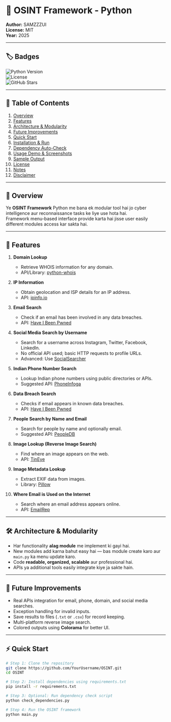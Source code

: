 # 🧩 OSINT Framework - Python

**Author:** SAMZZZUI  
**License:** MIT  
**Year:** 2025  

---

## 🏷️ Badges

![Python Version](https://img.shields.io/badge/python-3.10%2B-blue.svg)  
![License](https://img.shields.io/badge/license-MIT-green.svg)  
![GitHub Stars](https://img.shields.io/github/stars/SamzZzui/OSINT?style=social)  

---

## 📑 Table of Contents

1. [Overview](#🚀-overview)  
2. [Features](#🎯-features)  
3. [Architecture & Modularity](#🛠️-architecture--modularity)  
4. [Future Improvements](#🔮-future-improvements)  
5. [Quick Start](#⚡-quick-start)  
6. [Installation & Run](#💻-installation--run)  
7. [Dependency Auto-Check](#⚙️-dependency-auto-check-optional)  
8. [Usage Demo & Screenshots](#📸-usage-demo--screenshots)  
9. [Sample Output](#🔹-sample-output)  
10. [License](#📜-license)  
11. [Notes](#⚡-notes)  
12. [Disclaimer](#-disclaimer-use-this-framework-only-for-ethical-purposes)  

---

## 🚀 Overview

Ye **OSINT Framework** Python me bana ek modular tool hai jo cyber intelligence aur reconnaissance tasks ke liye use hota hai.  
Framework menu-based interface provide karta hai jisse user easily different modules access kar sakta hai.

---

## 🎯 Features

1. **Domain Lookup**  
   - Retrieve WHOIS information for any domain.  
   - API/Library: [python-whois](https://pypi.org/project/python-whois/)  

2. **IP Information**  
   - Obtain geolocation and ISP details for an IP address.  
   - API: [ipinfo.io](https://ipinfo.io/)  

3. **Email Search**  
   - Check if an email has been involved in any data breaches.  
   - API: [Have I Been Pwned](https://haveibeenpwned.com/API/Key)  

4. **Social Media Search by Username**  
   - Search for a username across Instagram, Twitter, Facebook, LinkedIn.  
   - No official API used; basic HTTP requests to profile URLs.  
   - Advanced: Use [SocialSearcher](https://www.social-searcher.com/)  

5. **Indian Phone Number Search**  
   - Lookup Indian phone numbers using public directories or APIs.  
   - Suggested API: [PhoneInfoga](https://github.com/PhoneInfoga/PhoneInfoga)  

6. **Data Breach Search**  
   - Checks if email appears in known data breaches.  
   - API: [Have I Been Pwned](https://haveibeenpwned.com/API/Key)  

7. **People Search by Name and Email**  
   - Search for people by name and optionally email.  
   - Suggested API: [PeopleDB](https://peopledb.io/)  

8. **Image Lookup (Reverse Image Search)**  
   - Find where an image appears on the web.  
   - API: [TinEye](https://services.tineye.com/developers/)  

9. **Image Metadata Lookup**  
   - Extract EXIF data from images.  
   - Library: [Pillow](https://pillow.readthedocs.io/)  

10. **Where Email is Used on the Internet**  
    - Search where an email address appears online.  
    - API: [EmailRep](https://emailrep.io/)  

---

## 🛠️ Architecture & Modularity

- Har functionality **alag module** me implement ki gayi hai.  
- New modules add karna bahut easy hai — bas module create karo aur `main.py` ka menu update karo.  
- Code **readable, organized, scalable** aur professional hai.  
- APIs ya additional tools easily integrate kiye ja sakte hain.

---

## 🔮 Future Improvements

- Real APIs integration for email, phone, domain, and social media searches.  
- Exception handling for invalid inputs.  
- Save results to files (`.txt` or `.csv`) for record keeping.  
- Multi-platform reverse image search.  
- Colored outputs using **Colorama** for better UI.  

---

## ⚡ Quick Start

```bash
# Step 1: Clone the repository
git clone https://github.com/YourUsername/OSINT.git
cd OSINT

# Step 2: Install dependencies using requirements.txt
pip install -r requirements.txt

# Step 3: Optional: Run dependency check script
python check_dependencies.py

# Step 4: Run the OSINT framework
python main.py
